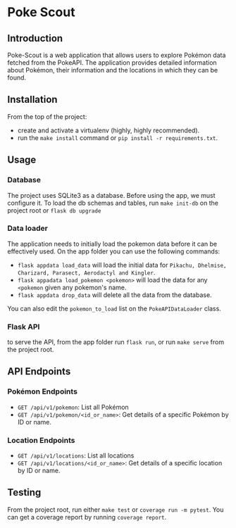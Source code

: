 # Poke Scout

## Introduction
Poke-Scout is a web application that allows users to explore Pokémon data fetched from the PokeAPI. The application provides detailed information about Pokémon, their information and the locations in which they can be found.

## Installation
From the top of the project:
- create and activate a virtualenv (highly, highly recommended).
- run the `make install` command or `pip install -r requirements.txt`.

## Usage
### Database
The project uses SQLite3 as a database. Before using the app, we must configure it.
To load the db schemas and tables, run `make init-db` on the project root or `flask db upgrade`

### Data loader
The application needs to initially load the pokemon data before it can be effectively used. On the app folder you can use the following commands:

- `flask appdata load_data` will load the initial data for `Pikachu, Dhelmise, Charizard, Parasect, Aerodactyl and Kingler`.
- `flask appadata load_pokemon <pokemon>` will load the data for any `<pokemon` given any pokemon's name.
- `flask appdata drop_data` will delete all the data from the database.

You can also edit the `pokemon_to_load` list on the `PokeAPIDataLoader` class.

### Flask API
to serve the API, from the app folder run `flask run`, or run `make serve` from the project root.

## API Endpoints
### Pokémon Endpoints
- `GET /api/v1/pokemon`: List all Pokémon
- `GET /api/v1/pokemon/<id_or_name>`: Get details of a specific Pokémon by ID or name.

### Location Endpoints
- `GET /api/v1/locations`: List all locations
- `GET /api/v1/locations/<id_or_name>`: Get details of a specific location by ID or name.

## Testing
From the project root, run either `make test` or `coverage run -m pytest`. You can get a coverage report by running `coverage report`.